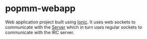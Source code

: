# popmm-webapp
Web application project built using [Ionic](https://ionicframework.com/). 
It uses web sockets to communicate with the [Server](https://github.com/PopRe/websocket-server) 
which in turn uses regular sockets to communicate with the IRC server.
